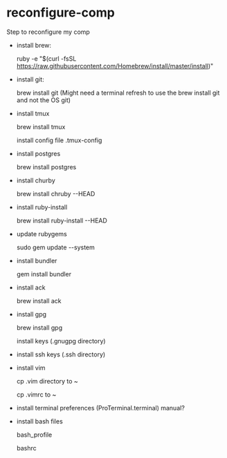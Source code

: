 # reconfigure-comp
Step to reconfigure my comp

* install brew: 
    
    ruby -e "$(curl -fsSL https://raw.githubusercontent.com/Homebrew/install/master/install)"

* install git:

    brew install git (Might need a terminal refresh to use the brew install git and not the OS git)
    
* install tmux

    brew install tmux
    
    install config file .tmux-config

* install postgres

    brew install postgres
    
* install churby

    brew install chruby --HEAD
    
* install ruby-install

    brew install ruby-install --HEAD
    
* update rubygems

    sudo gem update --system
    
* install bundler

    gem install bundler

* install ack

    brew install ack

* install gpg

  brew install gpg
  
  install keys (.gnugpg directory)

* install ssh keys (.ssh directory)

* install vim 

  cp .vim directory to ~

  cp .vimrc to ~

* install terminal preferences (ProTerminal.terminal) manual?

* install bash files

  bash_profile
  
  bashrc
